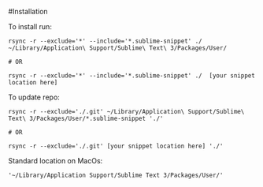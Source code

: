 #Installation

To install run:
```
rsync -r --exclude='*' --include='*.sublime-snippet' ./  ~/Library/Application\ Support/Sublime\ Text\ 3/Packages/User/

# OR

rsync -r --exclude='*' --include='*.sublime-snippet' ./  [your snippet location here]
```

To update repo:
```
rsync -r --exclude='./.git' ~/Library/Application\ Support/Sublime\ Text\ 3/Packages/User/*.sublime-snippet './'

# OR

rsync -r --exclude='./.git' [your snippet location here] './'
```

Standard location on MacOs:
```
'~/Library/Application Support/Sublime Text 3/Packages/User/'
```